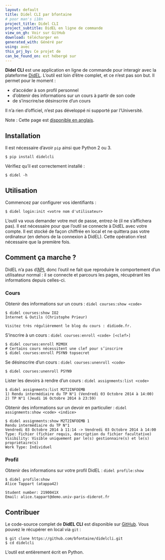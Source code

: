 ```yaml
---
layout: default
title: Didel CLI par bfontaine
# poor man's i18n
project_title: Didel CLI
project_subtitle: DidEL en ligne de commande
view_on_gh: Voir sur GitHub
download: télécharger en
generated_with: Généré par
using: avec
this_prj_by: Ce projet de
can_be_found_on: est hébergé sur
---
```

**Didel CLI** est une application en ligne de commande pour interagir avec la
plateforme [DidEL][didel-web]. L’outil est loin d’être complet, et ce n’est pas
son but. Il permet pour le moment :

* d’accéder à son profil personnel
* d’obtenir des informations sur un cours à partir de son code
* de s’inscrire/se désinscrire d’un cours

Il n’a rien d’officiel, n’est pas développé ni supporté par l’Université.

Note : Cette page est [disponible en anglais](index.html).

## Installation

Il est nécessaire d’avoir `pip` ainsi que Python 2 ou 3.

    $ pip install didelcli

Vérifiez qu’il est correctement installé :

    $ didel -h

## Utilisation

Commencez par configurer vos identifiants :

    $ didel login:init <votre nom d'utilisateur>

L’outil va vous demander votre mot de passe, entrez-le (il ne s’affichera pas).
Il est nécessaire pour que l’outil se connecte à DidEL avec votre compte. Il
est stocké de façon chiffrée en local et ne quittera pas votre ordinateur (en
dehors de la connexion à DidEL). Cette opération n’est nécessaire que la
première fois.

## Comment ça marche ?

DidEL n’a pas d’[API][api-wp], donc l’outil ne fait que reproduire le
comportement d’un utilisateur normal : il se connecte et parcours les pages,
récupérant les informations depuis celles-ci.

### Cours

Obtenir des informations sur un cours : `didel courses:show <code>`

    $ didel courses:show IO2
    Internet & Outils (Christophe Prieur)

    Visitez très régulièrement le blog du cours : didiode.fr.

S’inscrire à un cours : `didel courses:enroll <code> [<clef>]`

    $ didel courses:enroll M2MOX
    # Certains cours nécessitent une clef pour s’inscrire
    $ didel courses:enroll PSYN9 topsecret

Se désinscrire d’un cours : `didel courses:unenroll <code>`

    $ didel courses:unenroll PSYN9

Lister les devoirs à rendre d’un cours : `didel assignments:list <code>`

    $ didel assignments:list M2T2INFOEMB
    1) Rendu intermédiaire du TP N°1 (Vendredi 03 Octobre 2014 à 14:00)
    2) TP N°1 (Jeudi 16 Octobre 2014 à 23:59)

Obtenir des informations sur un devoir en particulier : `didel assignments:show <code> <indice>`

    $ didel assignments:show M2T2INFOEMB 1
    Rendu intermédiaire du TP N°1
    Vendredi 03 Octobre 2014 à 11:14 -> Vendredi 03 Octobre 2014 à 14:00
    Type: Fichier (fichier requis, description du fichier facultative)
    Visibility: Visible uniquement par le(s) gestionnaire(s) et le(s) propriétaire(s)
    Work Type: Individuel


### Profil

Obtenir des informations sur votre profil DidEL : `didel profile:show`

    $ didel profile:show
    Alice Tappart (atappa42)

    Student number: 2190041X
    Email: alice.tappart@demo.univ-paris-diderot.fr

## Contribuer

Le code-source complet de **DidEL CLI** est disponible sur [GitHub][gh]. Vous
pouvez le récupérer en local via `git` :

    $ git clone https://github.com/bfontaine/didelcli.git
    $ cd didelcli

L’outil est entièrement écrit en Python.

[gh]: https://github.com/bfontaine/didelcli
[api-wp]: https://fr.wikipedia.org/wiki/Interface_de_programmation
[didel-web]: http://didel.script.univ-paris-diderot.fr
